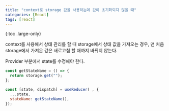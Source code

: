 ```yaml
---
title: "context로 storage 값을 사용하는데 값이 초기화되지 않을 때"
categories: [React]
tags: [react]
---
```


{:toc .large-only}

context를 사용해서 상태 관리를 할 때 storage에서 상태 값을 가져오는 경우, 맨 처음 storage에서 가져온 값은 새로고침 할 때까지 바뀌지 않는다.

Provider 부분에서 state를 수정해야 한다.

```js
const getStateName = () => {
  return storage.get("");
};

const [state, dispatch] = useReducer( , {
  ...state,
  stateName: getStateName(),
});
```
